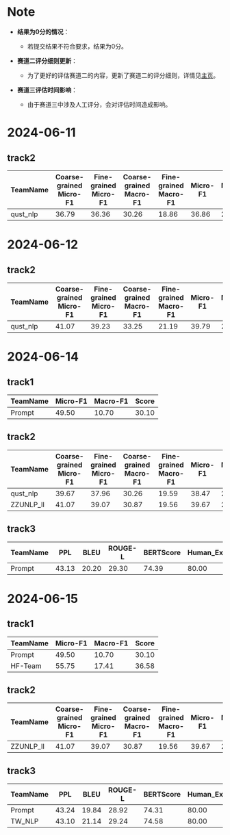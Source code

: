 # Note 
- **结果为0分的情况**：
  - 若提交结果不符合要求，结果为0分。

- **赛道二评分细则更新**：
  - 为了更好的评估赛道二的内容，更新了赛道二的评分细则，详情见[主页](https://github.com/cubenlp/NLPCC-2024-Shared-Task4/blob/main/README.md)。

- **赛道三评估时间影响**：
  - 由于赛道三中涉及人工评分，会对评估时间造成影响。
# 2024-06-11
## track2
| **TeamName** | **Coarse-grained Micro-F1** | **Fine-grained Micro-F1** | **Coarse-grained Macro-F1** | **Fine-grained Macro-F1** | **Micro-F1** | **Macro-F1** | **Relation_Acc** | **ParaTopic_Acc** | **Score** |
|---------------|-------------------------------|-------------------------------|-------------------------------|-------------------------------|--------------|--------------|-------------------|---------------------|--------------|
| qust_nlp | 36.79 | 36.36 | 30.26 | 18.86 | 36.86 | 22.28 | 36.30 | 65.10 | 40.14 |

# 2024-06-12
## track2
| **TeamName** | **Coarse-grained Micro-F1** | **Fine-grained Micro-F1** | **Coarse-grained Macro-F1** | **Fine-grained Macro-F1** | **Micro-F1** | **Macro-F1** | **Relation_Acc** | **ParaTopic_Acc** | **Score** |
|---------------|-------------------------------|-------------------------------|-------------------------------|-------------------------------|--------------|--------------|-------------------|---------------------|--------------|
| qust_nlp | 41.07 | 39.23 | 33.25 | 21.19 | 39.79 | 24.81 | 39.17 | 67.17 | 42.73 |

# 2024-06-14
## track1
| **TeamName** | **Micro-F1** | **Macro-F1** | **Score** |
| ------------ | ------------ | ------------ | --------- |
| Prompt | 49.50 | 10.70 | 30.10 | 

## track2
| **TeamName** | **Coarse-grained Micro-F1** | **Fine-grained Micro-F1** | **Coarse-grained Macro-F1** | **Fine-grained Macro-F1** | **Micro-F1** | **Macro-F1** | **Relation_Acc** | **ParaTopic_Acc** | **Score** |
|---------------|-------------------------------|-------------------------------|-------------------------------|-------------------------------|--------------|--------------|-------------------|---------------------|--------------|
| qust_nlp | 39.67 | 37.96 | 30.26 | 19.59 | 38.47 | 22.79 | 37.90 | 67.17 | 41.58 |
| ZZUNLP_ll | 41.07 | 39.07 | 30.87 | 19.56 | 39.67 | 22.96 | 33.10 | 39.01 | 33.69 |

## track3
| **TeamName** | **PPL** | **BLEU** | **ROUGE-L** | **BERTScore** | **Human_Expert_Feedback** | **Score** |
| ------------ | ------- | -------- | ----------- | ------------- | ------------------------- | --------- |
| Prompt | 43.13 | 20.20 | 29.30 | 74.39 | 80.00 | 45.16 | 

# 2024-06-15
## track1
| **TeamName** | **Micro-F1** | **Macro-F1** | **Score** |
| ------------ | ------------ | ------------ | --------- |
| Prompt | 49.50 | 10.70 | 30.10 | 
| HF-Team | 55.75 | 17.41 | 36.58 | 
## track2
| **TeamName** | **Coarse-grained Micro-F1** | **Fine-grained Micro-F1** | **Coarse-grained Macro-F1** | **Fine-grained Macro-F1** | **Micro-F1** | **Macro-F1** | **Relation_Acc** | **ParaTopic_Acc** | **Score** |
|---------------|-------------------------------|-------------------------------|-------------------------------|-------------------------------|--------------|--------------|-------------------|---------------------|--------------|
| ZZUNLP_ll | 41.07 | 39.07 | 30.87 | 19.56 | 39.67 | 22.96 | 33.10 | 39.01 | 33.69 |

## track3
| **TeamName** | **PPL** | **BLEU** | **ROUGE-L** | **BERTScore** | **Human_Expert_Feedback** | **Score** |
| ------------ | ------- | -------- | ----------- | ------------- | ------------------------- | --------- |
| Prompt | 43.24 | 19.84 | 28.92 | 74.31 | 80.00 | 44.97 |
| TW_NLP | 43.10 | 21.14 | 29.24 | 74.58 | 80.00 | 45.43 |
